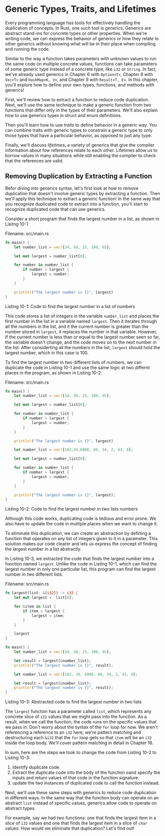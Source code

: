 # Generic Types, Traits, and Lifetimes

Every programming language has tools for effectively handling the duplication of concepts.
In Rust, one such tool is _generics_. Generics are abstract stand-ins for concrete types or other properties. When we're writing code, we can express the behavior of generics or how they relate to other generics without knowing what will be in their place when compiling and running the code.

Similar to the way a function takes parameters with unknown values to run the same code on multiple concrete values, functions can take parameters
of some generic type instead of a concrete type, like `i32` or `String`.
In fact, we've already used generics in Chapter 6 with `Option<T>`,
Chapter 8 with `Vec<T>` and `HashMap<K, V>`, and Chapter 9 with `Result<T, E>`.
In this chapter, you'll explore how to define your own types,
functions, and methods with generics!

First, we'll review how to extract a function to reduce code duplication.
Next, we'll use the same technique to make a generic function from two functions that differ only in the types of their parameters.
We'll also explain how to use generics types in struct and enum definitions.

Then you'll learn how to use _traits_ to define
behavior in a generic way.
You can combine traits with generic types to constrain a generic type to only those types that have a particular behavior,
as opposed to just any type.

Finally, we'll discuss _lifetimes_,
a variety of generics that give the compiler information about
fow references relate to each other.
Lifetimes allow us to borrow values in many situations while still enabling the compiler to check that the references are valid.

## Removing Duplication by Extracting a Function

Befor diving into generics syntax,
let's first look at how to remove duplication that doesn't
involve generic types by extracting a function.
Then we'll apply this technique to extract a generic function!
In the same way that you recognize duplicated code to extract into a function,
you'll start to recognize duplicated code that can use generics.

Consider a short program that finds the largest number in a list,
as shown in Lisitng 10-1.

Filename: src/main.rs

```rs
fn main() {
    let number_list = vec![34, 50, 25, 100, 65];

    let mut largest = number_list[0];

    for number in number_list {
        if number > largest {
            largest = number;
        }
    }

    println!("The largest number is {}", largest)
}
```

Listing 10-1: Code to find the largest number in a list of numbers

This code stores a list of integers in the variable `number_list` and places the first number in the list in a variable named `largest`.
Then it iterates through all the numbers in the list,
and it the current number is greater than the number stored in `largest`,
it replaces the number in that variable.
However, If the current number is less than or equal to the largest number seen so far,
the variable doesn't change,
and the code moves on to the next number in the list. After considerting all the numbers in the list, `largest` should hold the largest number, which in this case is 100.

To find the largest number in two different lists of numbers,
we can duplicate the code in Listing 10-1 and use the same logic
at two differnt places in the program,
as shown in Listing 10-2.

Filename: src/main.rs

```rs
fn main() {
    let number_list = vec![34, 50, 25, 100, 65];

    let mut largest = number_list[0];

    for number in number_list {
        if number > largest {
            largest = number;
        }
    }

    println!("The largest number is {}", largest)

    let number_list = vec![102,34,6000, 89, 54, 2, 43, 8];

    let mut largest = number_list[0];

    for number in number_list {
        if number > largest {
            largest = number;
        }
    }

    println!("The largest number is {}", largest);
}
```

Listing 10-2: Code to find the largest number in _two_ lists numbers

Although this code works,
duplicating code is tedious and error prone.
We also have to update the code in multiple places when we want to change it.

To eliminate this duplication,
we can create an abstraction by defining a function that
operates on any list of integers
given to it in a parameter.
This solution makes our code clearer and lets us express the concept of finding the largest number in a list abstractly.

In Listing 10-3, we extracted the code that finds the largest number
into a function named `largest`.
Unlike the code in Listing 10-1,
which can find the largest number in only one particular list,
this program can find the largest number in two different lists.

Filename: src/main.rs

```rs
fn largest(list: &[i32]) -> i32 {
    let mut largest =  list[0];

    for &item in list {
        if item > largest {
            largest = item;
        }
    }

    largest
}

fn main() {
    let number_list = vec![34, 50, 25, 100, 65];

    let result = largest(&number_list);
    println!("The largest number is {}", result);

    let number_list = vec![102, 34, 6000, 89, 54, 2, 43, 8];

    let result = largest(&number_list);
    println!("The largest number is {}", result);
}
```

Listing 10-3: Abstracted code to find the largest number in two lists

The `largest` function has a parameter called `list`,
which represents any concrete slice of `i32` values that
we might pass into the function.
As a result, when we call the function,
the code runs on the specific values that we pass in.
Don't worry about the syntax of the `for` loop for now.
We aren't referencing a reference to an `i32` here;
we're pattern matching and destructuring each `&i32` that the `for` loop
gets so that `item` will be an `i32` inside the loop body.
We'll cover pattern matching in detail in Chapter 18.

In sum, here are the steps we took to change the code from Listing 10-2 to Listing 10-3:

1. Identify duplicate code.
2. Extract the duplicate code into the body of the function oand specify the inputs and return values of that code in the function signature.
3. update the two instances of duplicated code to call the function instead.

Next, we'll use these same steps with
generics to reduce code duplication in different ways.
In the same way that the function body can operate on an abstract `list` instead of specific values,
generics allow code to operate on abstract types.

For example, say we had two functions:
one that finds the largest item in a slice of `i32` values and one that finds the largest item in a slice of `char` values.
How would we eliminate that duplication? Let's find out!
